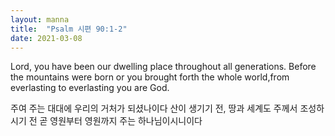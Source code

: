 ```yaml
---
layout: manna
title:  "Psalm 시편 90:1-2"
date: 2021-03-08
---
```

Lord, you have been our dwelling place throughout all generations. Before the mountains were born or you brought forth the whole world,from everlasting to everlasting you are God.

주여 주는 대대에 우리의 거처가 되셨나이다 산이 생기기 전, 땅과 세계도 주께서 조성하시기 전 곧 영원부터 영원까지 주는 하나님이시니이다
